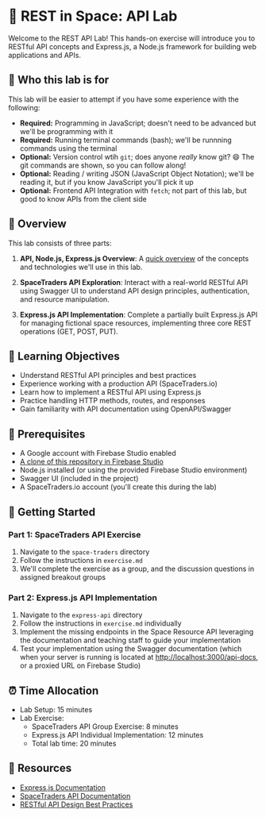# 🚀 REST in Space: API Lab

Welcome to the REST API Lab! This hands-on exercise will introduce you to RESTful API concepts and Express.js, a Node.js framework for building web applications and APIs.

## 🔰 Who this lab is for

This lab will be easier to attempt if you have some experience with the following:

- **Required:** Programming in JavaScript; doesn't need to be advanced but we'll be programming with it
- **Required:** Running terminal commands (bash); we'll be runnning commands using the terminal
- **Optional:** Version control wtih `git`; does anyone _really_ know git? :smile: The git commands are shown, so you can follow along!
- **Optional:** Reading / writing JSON (JavaScript Object Notation); we'll be reading it, but if you know JavaScript you'll pick it up
- **Optional:** Frontend API Integration with `fetch`; not part of this lab, but good to know APIs from the client side


## 🔎 Overview

This lab consists of three parts:
1. **API, Node.js, Express.js Overview**: A [quick overview](setup.md) of the concepts and technologies we'll use in this lab.

2. **SpaceTraders API Exploration**: Interact with a real-world RESTful API using Swagger UI to understand API design principles, authentication, and resource manipulation.

3. **Express.js API Implementation**: Complete a partially built Express.js API for managing fictional space resources, implementing three core REST operations (GET, POST, PUT).

## 📖 Learning Objectives

- Understand RESTful API principles and best practices
- Experience working with a production API (SpaceTraders.io)
- Learn how to implement a RESTful API using Express.js
- Practice handling HTTP methods, routes, and responses
- Gain familiarity with API documentation using OpenAPI/Swagger

## 📝 Prerequisites

- A Google account with Firebase Studio enabled
- [A clone of this repository in Firebase Studio](https://studio.firebase.google.com/new?template=https:%2F%2Fgithub.com%2Fshiftyp%2Frest-in-space)
- Node.js installed (or using the provided Firebase Studio environment)
- Swagger UI (included in the project)
- A SpaceTraders.io account (you'll create this during the lab)

## 🔰 Getting Started

### Part 1: SpaceTraders API Exercise

1. Navigate to the `space-traders` directory
2. Follow the instructions in `exercise.md`
3. We'll complete the exercise as a group, and the discussion questions in assigned breakout groups

### Part 2: Express.js API Implementation

1. Navigate to the `express-api` directory
2. Follow the instructions in `exercise.md` individually
3. Implement the missing endpoints in the Space Resource API leveraging the documentation and teaching staff to guide your implementation
4. Test your implementation using the Swagger documentation (which when your server is running is located at [http://localhost:3000/api-docs](http://localhost:3000/api-docs), or a proxied URL on Firebase Studio)

## ⏰ Time Allocation

- Lab Setup: 15 minutes
- Lab Exercise:
  - SpaceTraders API Group Exercise: 8 minutes
  - Express.js API Individual Implementation: 12 minutes
  - Total lab time: 20 minutes

## 📓 Resources

- [Express.js Documentation](https://expressjs.com/)
- [SpaceTraders API Documentation](https://spacetraders.io/docs/api)
- [RESTful API Design Best Practices](https://restfulapi.net/)